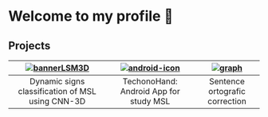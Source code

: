 # Welcome to my profile 👋

## Projects

|[![bannerLSM3D](https://github.com/artLara/artLara/assets/63621038/79c4e61a-add0-483a-b13e-9770b0ee86b5)](https://github.com/artLara/LSM-CNN3D)|[![android-icon](https://github.com/artLara/artLara/assets/63621038/7a790e8d-6b0c-4fda-a68d-06923d381c91)](https://github.com/artLara/LSM-Estudiantes)|[![graph](https://github.com/artLara/artLara/assets/63621038/df81e327-4802-48e5-b233-0b79181dec3c)](https://github.com/artLara/MessagePostprocessingService)
|:--:|:--:|:--:|
|Dynamic signs classification of MSL using CNN-3D|TechonoHand: Android App for study MSL|Sentence ortografic correction|



<!--
**artLara/artLara** is a ✨ _special_ ✨ repository because its `README.md` (this file) appears on your GitHub profile.

Here are some ideas to get you started:

- 🔭 I’m currently working on ...
- 🌱 I’m currently learning ...
- 👯 I’m looking to collaborate on ...
- 🤔 I’m looking for help with ...
- 💬 Ask me about ...
- 📫 How to reach me: ...
- 😄 Pronouns: ...
- ⚡ Fun fact: ...
-->
